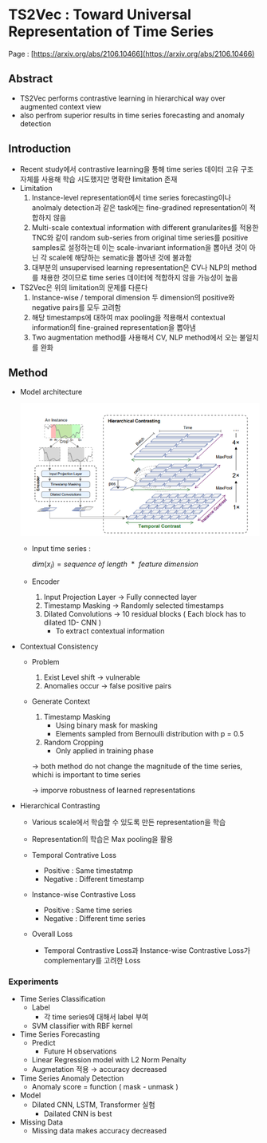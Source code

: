 # TS2Vec : Toward Universal Representation of Time Series

Page : [https://arxiv.org/abs/2106.10466](https://arxiv.org/abs/2106.10466)

## Abstract

- TS2Vec performs contrastive learning in hierarchical way over augmented context view
- also perfrom superior results in time series forecasting and anomaly detection

## Introduction

- Recent study에서 contrastive learning을 통해 time series 데이터 고유 구조 자체를 사용해 학습 시도했지만 명확한 limitation 존재
- Limitation
    1. Instance-level representation에서 time series forecasting이나 anolmaly detection과 같은 task에는 fine-gradined representation이 적합하지 않음
    2. Multi-scale contextual information with different granularites를 적용한 TNC와 같이 random sub-series from original time series를 positive samples로 설정하는데 이는 scale-invariant information을 뽑아낸 것이 아닌 각 scale에 해당하는 sematic을 뽑아낸 것에 불과함
    3. 대부분의 unsupervised learning representation은 CV나 NLP의 method를 채용한 것이므로  time series 데이터에 적합하지 않을 가능성이 높음
- TS2Vec은 위의 limitation의 문제를 다룬다
    1. Instance-wise / temporal dimension 두 dimension의 positive와 negative pairs를 모두 고려함
    2. 해당 timestamps에 대하여 max pooling을 적용해서 contextual information의 fine-grained representation을 뽑아냄
    3. Two augmentation method를 사용해서 CV, NLP method에서 오는 불일치를 완화

## Method

- Model architecture
    
    ![ts2vecs.png](TS2Vec/ts2vecs.png)
    
    - Input time series :
        
        $dim(x_i) = sequence ~of~length ~~*~~feature~dimension$
        
    - Encoder
        1. Input Projection Layer → Fully connected layer
        2. Timestamp Masking → Randomly selected timestamps
        3. Dilated Convolutions → 10 residual blocks ( Each block has to dilated 1D- CNN )
            - To extract contextual information
- Contextual Consistency
    - Problem
        1. Exist Level shift → vulnerable
        2. Anomalies occur → false positive pairs
    - Generate Context
        1. Timestamp Masking
            - Using binary mask for masking
            - Elements sampled from Bernoulli distribution with p = 0.5
        2. Random Cropping
            - Only applied in training phase
        
        → both method do not change the magnitude of the time series, whichi is important to time series
        
        → imporve robustness of learned representations
        
- Hierarchical Contrasting
    - Various scale에서 학습할 수 있도록 만든 representation을 학습
    - Representation의 학습은 Max pooling을 활용
    
    - Temporal Contrative Loss
        - Positive : Same timestatmp
        - Negative : Different timestamp
    - Instance-wise Contrastive Loss
        - Positive : Same time series
        - Negative : Different time series
    - Overall Loss
        - Temporal Contrastive Loss과 Instance-wise Contrastive Loss가 complementary를 고려한 Loss

### Experiments

- Time Series Classification
    - Label
        - 각 time series에 대해서 label 부여
    - SVM classifier with RBF kernel
- Time Series Forecasting
    - Predict
        - Future H observations
    - Linear Regression model with L2 Norm Penalty
    - Augmetation 적용 → accuracy decreased
- Time Series Anomaly Detection
    - Anomaly score = function ( mask - unmask )
- Model
    - Dilated CNN, LSTM, Transformer 실험
        - Dailated CNN is best
- Missing Data
    - Missing data makes accuracy decreased